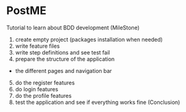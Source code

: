# PostME
Tutorial to learn about BDD development (MileStone)

1) create empty project (packages installation when needed)
2) write feature files
3) write step definitions and see test fail
4) prepare the structure of the application 
  - the different pages and navigation bar
5) do the register features
6) do login features
7) do the profile features
8) test the application and see if everything works fine (Conclusion)
